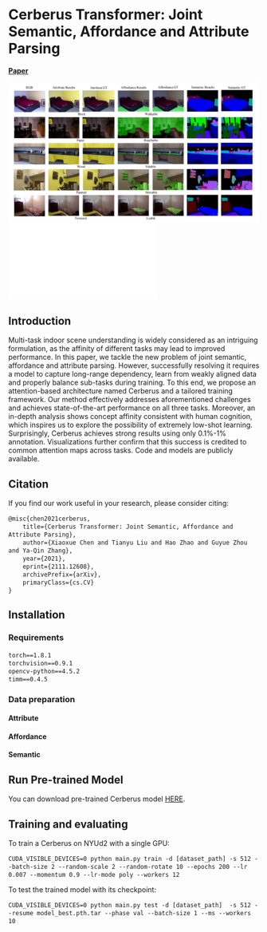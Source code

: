 # Cerberus Transformer: Joint Semantic, Affordance and Attribute Parsing


[**Paper**](https://arxiv.org/pdf/2111.12608.pdf) 



![qual](doc/qualitative.PNG)
![attn](doc/attention.pdf)




## Introduction

Multi-task indoor scene understanding is widely considered as an intriguing formulation, as the affinity of different tasks may lead to improved performance. In this paper, we tackle the new problem of joint semantic, affordance and attribute parsing. However, successfully resolving it requires a model to capture long-range dependency, learn from weakly aligned data and properly balance sub-tasks during training. To this end, we propose an attention-based architecture named Cerberus and a tailored training framework. Our method effectively addresses aforementioned challenges and achieves state-of-the-art performance on all three tasks. Moreover, an in-depth analysis shows concept affinity consistent with human cognition, which inspires us to explore the possibility of extremely low-shot learning. Surprisingly, Cerberus achieves strong results using only 0.1\%-1\% annotation. Visualizations further confirm that this success is credited to common attention maps across tasks. Code and models are publicly available.


## Citation

If you find our work useful in your research, please consider citing:

    @misc{chen2021cerberus,
        title={Cerberus Transformer: Joint Semantic, Affordance and Attribute Parsing}, 
        author={Xiaoxue Chen and Tianyu Liu and Hao Zhao and Guyue Zhou and Ya-Qin Zhang},
        year={2021},
        eprint={2111.12608},
        archivePrefix={arXiv},
        primaryClass={cs.CV}
    }

## Installation

### Requirements
    
    torch==1.8.1
    torchvision==0.9.1
    opencv-python==4.5.2
    timm==0.4.5

### Data preparation

#### Attribute

#### Affordance

#### Semantic



## Run Pre-trained Model

You can download pre-trained Cerberus model [HERE](https://drive.google.com/file/d/1AX_UYa44uW_aPOSykO06GMcfo8mHDRx6/view?usp=sharing).


## Training and evaluating

To train a Cerberus on NYUd2 with a single GPU:

    CUDA_VISIBLE_DEVICES=0 python main.py train -d [dataset_path] -s 512 --batch-size 2 --random-scale 2 --random-rotate 10 --epochs 200 --lr 0.007 --momentum 0.9 --lr-mode poly --workers 12 

    
To test the trained model with its checkpoint:

    CUDA_VISIBLE_DEVICES=0 python main.py test -d [dataset_path]  -s 512 --resume model_best.pth.tar --phase val --batch-size 1 --ms --workers 10



